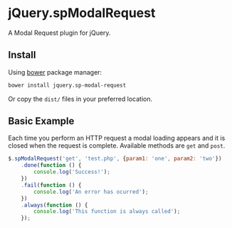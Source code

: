# jQuery.spModalRequest

A Modal Request plugin for jQuery.

## Install

Using [bower](http://bower.io/) package manager:

```bash
bower install jquery.sp-modal-request
```

Or copy the `dist/` files in your preferred location.

## Basic Example

Each time you perform an HTTP request a modal loading appears and it is closed when the request is complete. Available methods are `get` and `post`.

```JavaScript
$.spModalRequest('get', 'test.php', {param1: 'one', param2: 'two'})
    .done(function () {
        console.log('Success!');
    })
    .fail(function () {
        console.log('An error has ocurred');
    })
    .always(function () {
        console.log('This function is always called');
    });
```
